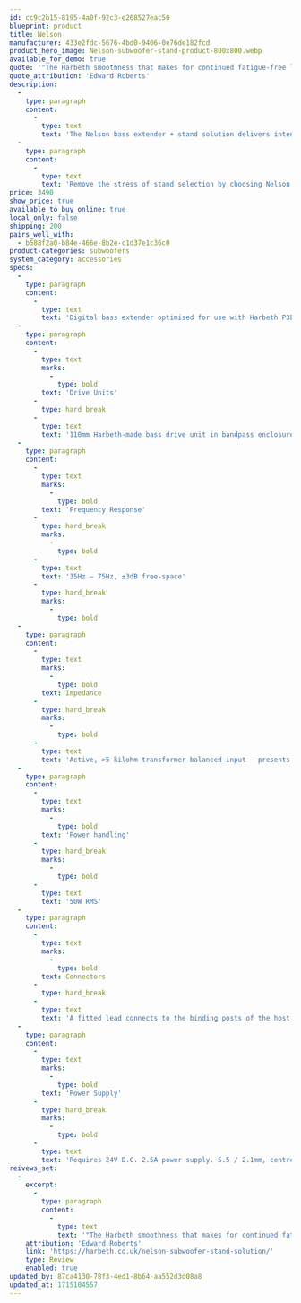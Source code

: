 ```yaml
---
id: cc9c2b15-8195-4a0f-92c3-e268527eac50
blueprint: product
title: Nelson
manufacturer: 433e2fdc-5676-4bd0-9406-0e76de182fcd
product_hero_image: Nelson-subwoofer-stand-product-800x800.webp
available_for_demo: true
quote: '"The Harbeth smoothness that makes for continued fatigue-free listening is further enhanced with the extra richness the Nelson subwoofer stand has brought to the mix. If you own a pair of Harbeth P3ESR or LS3/5A equivalents, you owe it to your ears to match them with this ultimate accessory."'
quote_attribution: 'Edward Roberts'
description:
  -
    type: paragraph
    content:
      -
        type: text
        text: 'The Nelson bass extender + stand solution delivers intense bass performance for mini monitors, including all Harbeth P3ESR and BBC LS3/5A models, without compromising space. Its innovative design incorporates a Harbeth 5-inch drive unit and 50 watts of digital amplifier power, resulting in exceptional bass control, perfect integration and power output.'
  -
    type: paragraph
    content:
      -
        type: text
        text: 'Remove the stress of stand selection by choosing Nelson – the ultimate Harbeth stand.'
price: 3490
show_price: true
available_to_buy_online: true
local_only: false
shipping: 200
pairs_well_with:
  - b588f2a0-b84e-466e-8b2e-c1d37e1c36c0
product-categories: subwoofers
system_category: accessories
specs:
  -
    type: paragraph
    content:
      -
        type: text
        text: 'Digital bass extender optimised for use with Harbeth P3ESR, BBC LS3/5A or any unvented bookshelf loudspeaker unit.'
  -
    type: paragraph
    content:
      -
        type: text
        marks:
          -
            type: bold
        text: 'Drive Units'
      -
        type: hard_break
      -
        type: text
        text: '110mm Harbeth-made bass drive unit in bandpass enclosure.'
  -
    type: paragraph
    content:
      -
        type: text
        marks:
          -
            type: bold
        text: 'Frequency Response'
      -
        type: hard_break
        marks:
          -
            type: bold
      -
        type: text
        text: '35Hz – 75Hz, ±3dB free-space'
      -
        type: hard_break
        marks:
          -
            type: bold
  -
    type: paragraph
    content:
      -
        type: text
        marks:
          -
            type: bold
        text: Impedance
      -
        type: hard_break
        marks:
          -
            type: bold
      -
        type: text
        text: 'Active, >5 kilohm transformer balanced input – presents virtually no load to main amplifier'
  -
    type: paragraph
    content:
      -
        type: text
        marks:
          -
            type: bold
        text: 'Power handling'
      -
        type: hard_break
        marks:
          -
            type: bold
      -
        type: text
        text: '50W RMS'
  -
    type: paragraph
    content:
      -
        type: text
        marks:
          -
            type: bold
        text: Connectors
      -
        type: hard_break
      -
        type: text
        text: 'A fitted lead connects to the binding posts of the host loudspeaker'
  -
    type: paragraph
    content:
      -
        type: text
        marks:
          -
            type: bold
        text: 'Power Supply'
      -
        type: hard_break
        marks:
          -
            type: bold
      -
        type: text
        text: 'Requires 24V D.C. 2.5A power supply. 5.5 / 2.1mm, centre positive. Reverse polarity protected.'
reivews_set:
  -
    excerpt:
      -
        type: paragraph
        content:
          -
            type: text
            text: '"The Harbeth smoothness that makes for continued fatigue-free listening is further enhanced with the extra richness the Nelson subwoofer stand has brought to the mix. If you own a pair of Harbeth P3ESR or LS3/5A equivalents, you owe it to your ears to match them with this ultimate accessory."'
    attribution: 'Edward Roberts'
    link: 'https://harbeth.co.uk/nelson-subwoofer-stand-solution/'
    type: Review
    enabled: true
updated_by: 87ca4130-78f3-4ed1-8b64-aa552d3d08a8
updated_at: 1715104557
---
```

